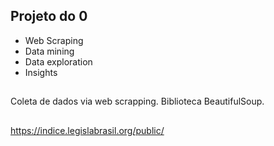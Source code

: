 ## Projeto do 0

- Web Scraping
- Data mining
- Data exploration
- Insights

##

Coleta de dados via web scrapping. Biblioteca BeautifulSoup.

## 

https://indice.legislabrasil.org/public/
